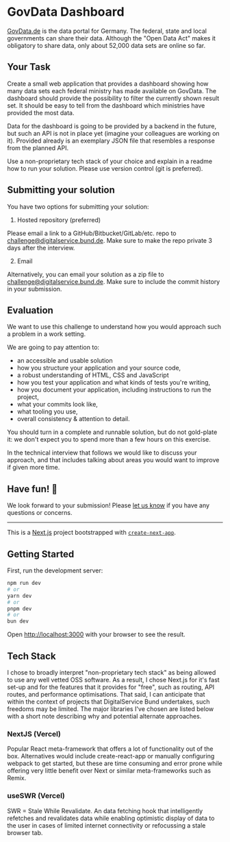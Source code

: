 # GovData Dashboard

[GovData.de](https://www.govdata.de/) is the data portal for Germany. The federal, state and local governments can share their data. Although the "Open Data Act" makes it obligatory to share data, only about 52,000 data sets are online so far.

## Your Task

Create a small web application that provides a dashboard showing how many data sets each federal ministry has made available on GovData. The dashboard should provide the possibility to filter the currently shown result set. It should be easy to tell from the dashboard which ministries have provided the most data.

Data for the dashboard is going to be provided by a backend in the future, but such an API is not in place yet (imagine your colleagues are working on it). Provided already is an exemplary JSON file that resembles a response from the planned API.

Use a non-proprietary tech stack of your choice and explain in a readme how to run your solution. Please use version control (git is preferred).

## Submitting your solution

You have two options for submitting your solution:

1. Hosted repository (preferred)

Please email a link to a GitHub/Bitbucket/GitLab/etc. repo to [challenge@digitalservice.bund.de](mailto:challenge@digitalservice.bund.de). Make sure to make the repo private 3 days after the interview.

2. Email

Alternatively, you can email your solution as a zip file to [challenge@digitalservice.bund.de](mailto:challenge@digitalservice.bund.de). Make sure to include the commit history in your submission.

## Evaluation

We want to use this challenge to understand how you would approach such a problem in a work setting.

We are going to pay attention to:

- an accessible and usable solution
- how you structure your application and your source code,
- a robust understanding of HTML, CSS and JavaScript
- how you test your application and what kinds of tests you're writing,
- how you document your application, including instructions to run the project,
- what your commits look like,
- what tooling you use,
- overall consistency & attention to detail.

You should turn in a complete and runnable solution, but do not gold-plate it: we don't expect you to spend more than a few hours on this exercise.

In the technical interview that follows we would like to discuss your approach, and that includes talking about areas you would want to improve if given more time.

## Have fun! 🚀

We look forward to your submission! Please [let us know](mailto:challenge@digitalservice.bund.de) if you have any questions or concerns.

---

This is a [Next.js](https://nextjs.org/) project bootstrapped with [`create-next-app`](https://github.com/vercel/next.js/tree/canary/packages/create-next-app).

## Getting Started

First, run the development server:

```bash
npm run dev
# or
yarn dev
# or
pnpm dev
# or
bun dev
```

Open [http://localhost:3000](http://localhost:3000) with your browser to see the result.

## Tech Stack

I chose to broadly interpret "non-proprietary tech stack" as being allowed to use any well vetted OSS software. As a result, I chose Next.js for it's fast set-up and for the features that it provides for "free", such as routing, API routes, and performance optimisations. That said, I can anticipate that within the context of projects that DigitalService Bund undertakes, such freedoms may be limited. The major libraries I've chosen are listed below with a short note describing why and potential alternate approaches.

### NextJS (Vercel)

Popular React meta-framework that offers a lot of functionality out of the box. Alternatives would include create-react-app or manually configuring webpack to get started, but these are time consuming and error prone while offering very little benefit over Next or similar meta-frameworks such as Remix.

### useSWR (Vercel)

SWR = Stale While Revalidate. An data fetching hook that intelligently refetches and revalidates data while enabling optimistic display of data to the user in cases of limited internet connectivity or refocussing a stale browser tab.
